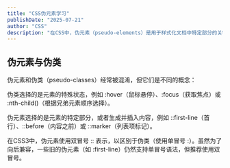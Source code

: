 ```yaml
---
title: "CSS伪元素学习"
publishDate: "2025-07-21"
author: "CSS"
description: "在CSS中，伪元素（pseudo-elements）是用于样式化文档中特定部分的关键字"
---
```



## 伪元素与伪类

伪元素和伪类（pseudo-classes）经常被混淆，但它们是不同的概念：

伪类选择的是元素的特殊状态，例如 :hover（鼠标悬停）、:focus（获取焦点）或 :nth-child()（根据兄弟元素顺序选择）。

伪元素选择的是元素的特定部分，或者生成并插入内容，例如 ::first-line（首行）、::before（内容之前）或 ::marker（列表项标记）。

在CSS3中，伪元素使用双冒号 :: 表示，以区别于伪类（使用单冒号 :）。虽然为了向后兼容，一些旧的伪元素（如 :first-line）仍然支持单冒号语法，但推荐使用双冒号。


<script lang="ts"> 
import PseudoElementDemo from '$lib/components/PseudoElementDemo.svelte';
</script>

<PseudoElementDemo/>